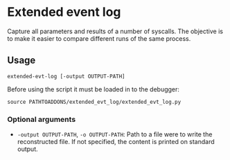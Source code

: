 # Extended event log

Capture all parameters and results of a number of syscalls.
The objective is to make it easier to compare different runs of the same process.

## Usage

```
extended-evt-log [-output OUTPUT-PATH]
```

Before using the script it must be loaded in to the debugger:
```
source PATHTOADDONS/extended_evt_log/extended_evt_log.py
```

### Optional arguments

- `-output OUTPUT-PATH`, `-o OUTPUT-PATH`:
  Path to a file were to write the reconstructed file. If not specified, the
  content is printed on standard output.

